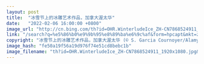 ```yaml
---
layout: post
title:  "冰雪节上的冰雕艺术作品，加拿大渥太华"
date:   "2022-02-06 16:00:00 +0800"
image_url: "http://cn.bing.com/th?id=OHR.WinterludeIce_ZH-CN7868524911_1920x1080.jpg&rf=LaDigue_1920x1080.jpg&pid=hp"
link: "/search?q=%e5%86%b0%e9%9b%95%e8%89%ba%e6%9c%af&form=hpcapt&mkt=zh-cn"
copyright: "冰雪节上的冰雕艺术作品，加拿大渥太华 (© S. Garcia Cournoyer/Alamy)"
image_hash: "fe50a19f56a19d976f74e51cd8bebc1b"
image_filename: "th?id=OHR.WinterludeIce_ZH-CN7868524911_1920x1080.jpg&rf=LaDigue_1920x1080.jpg&pid=hp"
---
```

